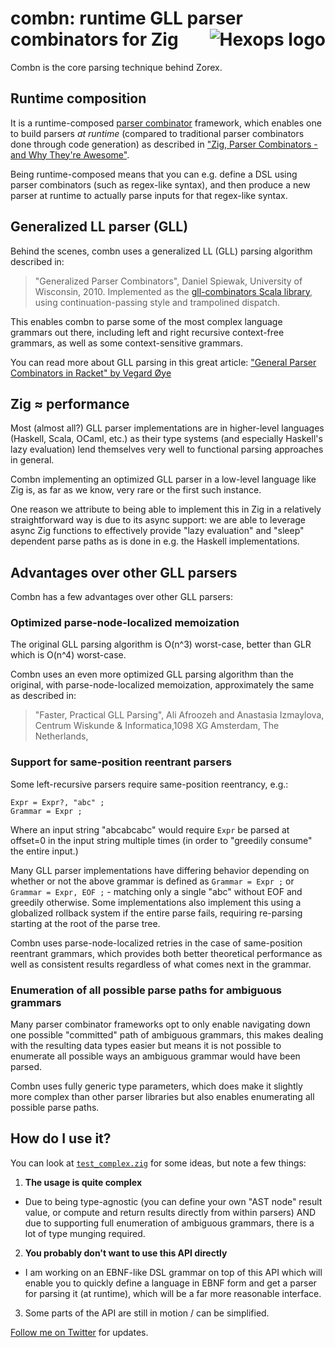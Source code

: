 # combn: runtime GLL parser combinators for Zig <a href="https://hexops.com"><img align="right" alt="Hexops logo" src="https://raw.githubusercontent.com/hexops/media/main/readme.svg"></img></a>

Combn is the core parsing technique behind Zorex.

## Runtime composition

It is a runtime-composed [parser combinator](https://en.wikipedia.org/wiki/Parser_combinator) framework, which enables one to build parsers _at runtime_ (compared to traditional parser combinators done through code generation) as described in ["Zig, Parser Combinators - and Why They're Awesome"](https://devlog.hexops.com/2021/zig-parser-combinators-and-why-theyre-awesome).

Being runtime-composed means that you can e.g. define a DSL using parser combinators (such as regex-like syntax), and then produce a new parser at runtime to actually parse inputs for that regex-like syntax.

## Generalized LL parser (GLL)

Behind the scenes, combn uses a generalized LL (GLL) parsing algorithm described in:

> "Generalized Parser Combinators", Daniel Spiewak, University of Wisconsin, 2010. Implemented as the [gll-combinators Scala library](https://github.com/djspiewak/gll-combinators), using continuation-passing style and trampolined dispatch.

This enables combn to parse some of the most complex language grammars out there, including left and right recursive context-free grammars, as well as some context-sensitive grammars.

You can read more about GLL parsing in this great article: ["General Parser Combinators in Racket" by Vegard Øye](https://epsil.github.io/gll/)

## Zig ≈ performance

Most (almost all?) GLL parser implementations are in higher-level languages (Haskell, Scala, OCaml, etc.) as their type systems (and especially Haskell's lazy evaluation) lend themselves very well to functional parsing approaches in general.

Combn implementing an optimized GLL parser in a low-level language like Zig is, as far as we know, very rare or the first such instance.

One reason we attribute to being able to implement this in Zig in a relatively straightforward way is due to its async support: we are able to leverage async Zig functions to effectively provide "lazy evaluation" and "sleep" dependent parse paths as is done in e.g. the Haskell implementations.

## Advantages over other GLL parsers

Combn has a few advantages over other GLL parsers:

### Optimized parse-node-localized memoization

The original GLL parsing algorithm is O(n^3) worst-case, better than GLR which is O(n^4) worst-case.

Combn uses an even more optimized GLL parsing algorithm than the original, with parse-node-localized memoization, approximately the same as described in:

> "Faster, Practical GLL Parsing", Ali Afroozeh and Anastasia Izmaylova, Centrum Wiskunde & Informatica,1098 XG Amsterdam, The Netherlands, 

### Support for same-position reentrant parsers

Some left-recursive parsers require same-position reentrancy, e.g.:

```ebnf
Expr = Expr?, "abc" ;
Grammar = Expr ;
```

Where an input string "abcabcabc" would require `Expr` be parsed at offset=0 in the input string multiple times (in order to "greedily consume" the entire input.)

Many GLL parser implementations have differing behavior depending on whether or not the above grammar is defined as `Grammar = Expr ;` or `Grammar = Expr, EOF ;` - matching only a single "abc" without EOF and greedily otherwise. Some implementations also implement this using a globalized rollback system if the entire parse fails, requiring re-parsing starting at the root of the parse tree.

Combn uses parse-node-localized retries in the case of same-position reentrant grammars, which provides both better theoretical performance as well as consistent results regardless of what comes next in the grammar.

### Enumeration of all possible parse paths for ambiguous grammars

Many parser combinator frameworks opt to only enable navigating down one possible "committed" path of ambiguous grammars, this makes dealing with the resulting data types easier but means it is not possible to enumerate all possible ways an ambiguous grammar would have been parsed.

Combn uses fully generic type parameters, which does make it slightly more complex than other parser libraries but also enables enumerating all possible parse paths.

## How do I use it?

You can look at [`test_complex.zig`](test_complex.zig) for some ideas, but note a few things:

1. **The usage is quite complex**
  - Due to being type-agnostic (you can define your own "AST node" result value, or compute and return results directly from within parsers) AND due to supporting full enumeration of ambiguous grammars, there is a lot of type munging required.
2. **You probably don't want to use this API directly**
  - I am working on an EBNF-like DSL grammar on top of this API which will enable you to quickly define a language in EBNF form and get a parser for parsing it (at runtime), which will be a far more reasonable interface.
3. Some parts of the API are still in motion / can be simplified.

[Follow me on Twitter](https://twitter.com/slimsag) for updates.
